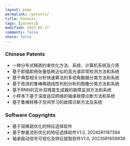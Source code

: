 ```yaml
---
layout: page
permalink: /patents/
title: Patents
tags: [patents]
modified: 2023-05-17 
comments: false
share: false
---
```



### Chinese Patents
* 一种分布式稀疏约束优化方法、系统、计算机系统及介质 <br>
* 基于即插即用张量低秩近似的高光谱异常检测方法和系统 <br>
* 基于典型相关分析快速算法的多视角数据分类方法和系统 <br>
* 基于改进的鲁棒稀疏线性判别分析的图像分类方法和系统 <br>
* 基于RNN的互补双残差生成器的故障监测方法和系统 <br>
* 小样本下基于深度适应网络的轴承故障诊断方法和系统 <br>
* 基于鲁棒转移子空间学习的故障诊断方法及系统 <br>


### Software Copyrights
* 基于双稀疏优化的特征选择软件<br>
* 基于黎曼流形优化的特征选择软件V1.0, 2024SR1187394 <br>
* 轴承振动信号可视化及特征提取软件V1.0, 2023SR1659938 <br>


